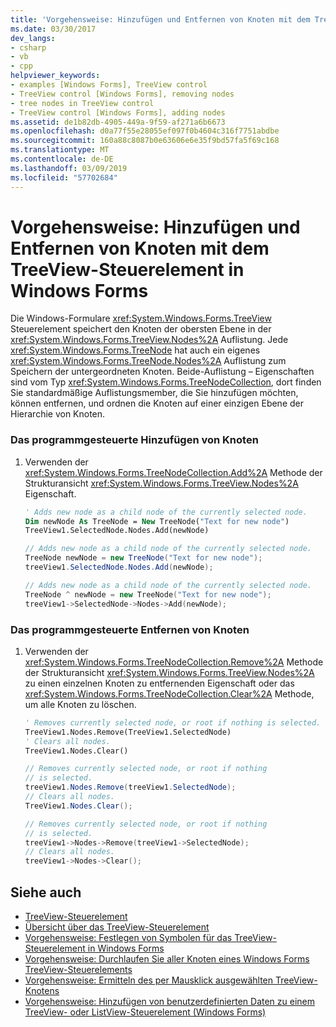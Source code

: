 ```yaml
---
title: 'Vorgehensweise: Hinzufügen und Entfernen von Knoten mit dem TreeView-Steuerelement in Windows Forms'
ms.date: 03/30/2017
dev_langs:
- csharp
- vb
- cpp
helpviewer_keywords:
- examples [Windows Forms], TreeView control
- TreeView control [Windows Forms], removing nodes
- tree nodes in TreeView control
- TreeView control [Windows Forms], adding nodes
ms.assetid: de1b82db-4905-449a-9f59-af271a6b6673
ms.openlocfilehash: d0a77f55e28055ef097f0b4604c316f7751abdbe
ms.sourcegitcommit: 160a88c8087b0e63606e6e35f9bd57fa5f69c168
ms.translationtype: MT
ms.contentlocale: de-DE
ms.lasthandoff: 03/09/2019
ms.locfileid: "57702684"
---
```

# <a name="how-to-add-and-remove-nodes-with-the-windows-forms-treeview-control"></a>Vorgehensweise: Hinzufügen und Entfernen von Knoten mit dem TreeView-Steuerelement in Windows Forms
Die Windows-Formulare <xref:System.Windows.Forms.TreeView> Steuerelement speichert den Knoten der obersten Ebene in der <xref:System.Windows.Forms.TreeView.Nodes%2A> Auflistung. Jede <xref:System.Windows.Forms.TreeNode> hat auch ein eigenes <xref:System.Windows.Forms.TreeNode.Nodes%2A> Auflistung zum Speichern der untergeordneten Knoten. Beide-Auflistung – Eigenschaften sind vom Typ <xref:System.Windows.Forms.TreeNodeCollection>, dort finden Sie standardmäßige Auflistungsmember, die Sie hinzufügen möchten, können entfernen, und ordnen die Knoten auf einer einzigen Ebene der Hierarchie von Knoten.  
  
### <a name="to-add-nodes-programmatically"></a>Das programmgesteuerte Hinzufügen von Knoten  
  
1.  Verwenden der <xref:System.Windows.Forms.TreeNodeCollection.Add%2A> Methode der Strukturansicht <xref:System.Windows.Forms.TreeView.Nodes%2A> Eigenschaft.  
  
    ```vb  
    ' Adds new node as a child node of the currently selected node.  
    Dim newNode As TreeNode = New TreeNode("Text for new node")  
    TreeView1.SelectedNode.Nodes.Add(newNode)  
    ```  
  
    ```csharp  
    // Adds new node as a child node of the currently selected node.  
    TreeNode newNode = new TreeNode("Text for new node");  
    treeView1.SelectedNode.Nodes.Add(newNode);  
    ```  
  
    ```cpp  
    // Adds new node as a child node of the currently selected node.  
    TreeNode ^ newNode = new TreeNode("Text for new node");  
    treeView1->SelectedNode->Nodes->Add(newNode);  
    ```  
  
### <a name="to-remove-nodes-programmatically"></a>Das programmgesteuerte Entfernen von Knoten  
  
1.  Verwenden der <xref:System.Windows.Forms.TreeNodeCollection.Remove%2A> Methode der Strukturansicht <xref:System.Windows.Forms.TreeView.Nodes%2A> zu einen einzelnen Knoten zu entfernenden Eigenschaft oder das <xref:System.Windows.Forms.TreeNodeCollection.Clear%2A> Methode, um alle Knoten zu löschen.  
  
    ```vb  
    ' Removes currently selected node, or root if nothing is selected.  
    TreeView1.Nodes.Remove(TreeView1.SelectedNode)  
    ' Clears all nodes.  
    TreeView1.Nodes.Clear()  
    ```  
  
    ```csharp  
    // Removes currently selected node, or root if nothing   
    // is selected.  
    treeView1.Nodes.Remove(treeView1.SelectedNode);  
    // Clears all nodes.  
    TreeView1.Nodes.Clear();  
    ```  
  
    ```cpp  
    // Removes currently selected node, or root if nothing  
    // is selected.  
    treeView1->Nodes->Remove(treeView1->SelectedNode);  
    // Clears all nodes.  
    treeView1->Nodes->Clear();  
    ```  
  
## <a name="see-also"></a>Siehe auch
- [TreeView-Steuerelement](treeview-control-windows-forms.md)
- [Übersicht über das TreeView-Steuerelement](treeview-control-overview-windows-forms.md)
- [Vorgehensweise: Festlegen von Symbolen für das TreeView-Steuerelement in Windows Forms](how-to-set-icons-for-the-windows-forms-treeview-control.md)
- [Vorgehensweise: Durchlaufen Sie aller Knoten eines Windows Forms TreeView-Steuerelements](how-to-iterate-through-all-nodes-of-a-windows-forms-treeview-control.md)
- [Vorgehensweise: Ermitteln des per Mausklick ausgewählten TreeView-Knotens](how-to-determine-which-treeview-node-was-clicked-windows-forms.md)
- [Vorgehensweise: Hinzufügen von benutzerdefinierten Daten zu einem TreeView- oder ListView-Steuerelement (Windows Forms)](add-custom-information-to-a-treeview-or-listview-control-wf.md)
